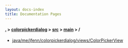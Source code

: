 ```yaml
---
layout: docs-index
title: Documentation Pages
---
```

#### [.](./../../../index) > [colorpickerdialog](./../../index) > [src](./../index) > [main](./index) > **/**

- [java/me/jfenn/colorpickerdialog/views/ColorPickerView](java/me/jfenn/colorpickerdialog/views/ColorPickerView)
